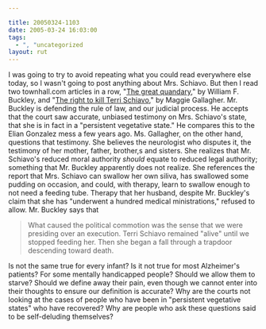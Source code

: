 ```yaml
---

title: 20050324-1103
date: 2005-03-24 16:03:00
tags:
  - ", "uncategorized
layout: rut
---
```


<p> I was going to try to avoid repeating
what you could read everywhere else today, so I
wasn't going to post anything about Mrs. Schiavo.
But then I read two townhall.com articles in a row, "<a href="http://www.townhall.com/columnists/wfbuckley/wfb20050322.shtml">The
great quandary</a>," by William F. Buckley, and "<a href="http://www.townhall.com/columnists/maggiegallagher/mg20050322.shtml">The
right to kill Terri Schiavo</a>," by Maggie Gallagher.  Mr. Buckley
is defending the rule of law, and our judicial process.  He accepts
that the court saw accurate, unbiased testimony on Mrs. Schiavo's
state, that she is in fact in a "persistent vegetative state."
He compares this to the Elian Gonzalez mess a few years ago.
Ms. Gallagher, on the other hand, questions that testimony.
She believes the neurologist who disputes it, the testimony of
her mother, father, brother,s and sisters.  She realizes that
Mr. Schiavo's reduced moral authority <em>should</em> equate to
reduced legal authority; something that Mr. Buckley apparently does
not realize.  She references the report that Mrs. Schiavo can swallow
her own siliva, has swallowed some pudding on occasion, and could,
with therapy, learn to swallow enough to not need a feeding tube.
Therapy that her husband, despite Mr. Buckley's claim that she has
"underwent a hundred medical ministrations," refused to allow.
Mr. Buckley says that</p>

<blockquote>What caused the political commotion was the sense
that we were presiding over an execution. Terri Schiavo remained
"alive" until we stopped feeding her. Then she began a fall through
a trapdoor descending toward death.</blockquote>

<p>Is not the same true for every infant? Is it not true for most
Alzheimer's patients?  For some mentally handicapped people?
Should we allow them to starve?  Should we define away their pain,
even though we cannot enter into their thoughts to ensure our
definition is accurate?  Why are the courts not looking at the
cases of people who have been in "persistent vegetative states"
who have recovered?  Why are people who ask these questions said
to be self-deluding themselves?</p>

